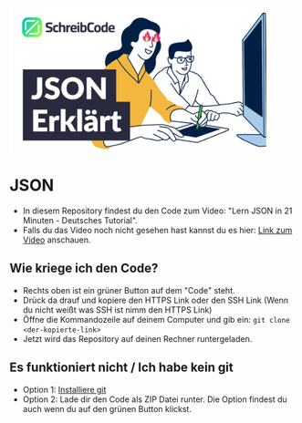 <img src="https://github.com/SchreibCode/json-video/blob/main/img/json-3.jpg" width="450" alt="Youtube Thumbnail"/>

# JSON

-   In diesem Repository findest du den Code zum Video: "Lern JSON in 21 Minuten - Deutsches Tutorial".
-   Falls du das Video noch nicht gesehen hast kannst du es hier:
    [Link zum Video](https://youtu.be/wKmzfmiphXY) anschauen.

## Wie kriege ich den Code?

-   Rechts oben ist ein grüner Button auf dem "Code" steht.
-   Drück da drauf und kopiere den HTTPS Link oder den SSH Link (Wenn du nicht weißt was SSH ist nimm den HTTPS Link)
-   Öffne die Kommandozeile auf deinem Computer und gib ein: `git clone <der-kopierte-link>`
-   Jetzt wird das Repository auf deinen Rechner runtergeladen.

## Es funktioniert nicht / Ich habe kein git

-   Option 1: [Installiere git](https://www.atlassian.com/de/git/tutorials/install-git)
-   Option 2: Lade dir den Code als ZIP Datei runter. Die Option findest du auch wenn du auf den grünen Button klickst.
